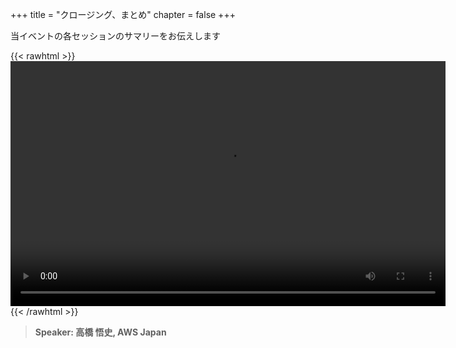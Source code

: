+++
title = "クロージング、まとめ"
chapter = false
+++

当イベントの各セッションのサマリーをお伝えします

{{< rawhtml >}}
<video width="696" height="392" controls>
  <source src="https://awssecurityroadshow2020.s3-ap-northeast-1.amazonaws.com/workshops/keynote1/091120+APAC+RoadShow+r1.mp4" type="video/mp4">
  Your browser doesn't support video.
</video>
{{< /rawhtml >}}

> **Speaker: 高橋 悟史, AWS Japan** 